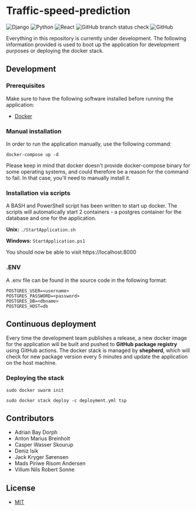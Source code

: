 # Traffic-speed-prediction
![Django](https://img.shields.io/badge/django-%23092E20.svg?style=for-the-badge&logo=django&logoColor=white)
![Python](https://img.shields.io/badge/python-3670A0?style=for-the-badge&logo=python&logoColor=ffdd54)
![React](https://img.shields.io/badge/react-%2320232a.svg?style=for-the-badge&logo=react&logoColor=%2361DAFB)
![GitHub branch status check](https://img.shields.io/github/checks-status/denizisik58/traffic-speed-prediction/main?logo=GitHub&style=for-the-badge)
![GitHub](https://img.shields.io/github/license/denizisik58/traffic-speed-prediction?style=for-the-badge)

Everything in this repository is currently under development. The following information provided is used to boot up the application for development purposes or deploying the docker stack.

## Development

### Prerequisites
Make sure to have the following software installed before running the application:
- [Docker](https://www.docker.com/)

### Manual installation

In order to run the application manually, use the following command:

```docker-compose up -d```

Please keep in mind that docker doesn't provide docker-compose binary for some operating systems, and could therefore be a reason for the command to fail. In that case, you'll need to manually install it.

### Installation via scripts

A BASH and PowerShell script has been written to start up docker. The scripts will automatically start 2 containers - a postgres container for the database and one for the application.

**Unix:** `./StartApplication.sh`

**Windows:** `StartApplication.ps1`

You should now be able to visit https://localhost:8000

### .ENV
A .env file can be found in the source code in the following format:
```
POSTGRES_USER=<username>
POSTGRES_PASSWORD=<password>
POSTGRES_DB=<dbname>
POSTGRES_HOST=db
```

## Continuous deployment

Every time the development team publishes a release, a new docker image for the application will be built and pushed to **GitHub package registry** using GitHub actions. The docker stack is managed by **shepherd**, which will check for new package version every 5 minutes and update the application on the host machine. 


### Deploying the stack

`sudo docker swarm init`

`sudo docker stack deploy -c deployment.yml tsp`

## Contributors
- Adrian Bay Dorph
- Anton Marius Breinholt
- Casper Wasser Skourup
- Deniz Isik
- Jack Kryger Sørensen
- Mads Piriwe Risom Andersen
- Villum Nils Robert Sonne

## License
- [MIT](https://github.com/denizisik58/traffic-speed-prediction/blob/main/LICENSE)

